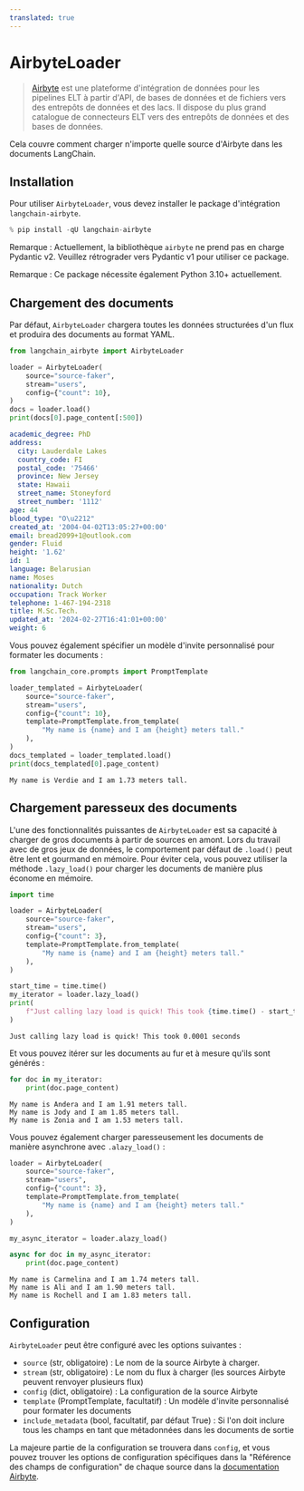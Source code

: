 ```yaml
---
translated: true
---
```


# AirbyteLoader

>[Airbyte](https://github.com/airbytehq/airbyte) est une plateforme d'intégration de données pour les pipelines ELT à partir d'API, de bases de données et de fichiers vers des entrepôts de données et des lacs. Il dispose du plus grand catalogue de connecteurs ELT vers des entrepôts de données et des bases de données.

Cela couvre comment charger n'importe quelle source d'Airbyte dans les documents LangChain.

## Installation

Pour utiliser `AirbyteLoader`, vous devez installer le package d'intégration `langchain-airbyte`.

```python
% pip install -qU langchain-airbyte
```

Remarque : Actuellement, la bibliothèque `airbyte` ne prend pas en charge Pydantic v2.
Veuillez rétrograder vers Pydantic v1 pour utiliser ce package.

Remarque : Ce package nécessite également Python 3.10+ actuellement.

## Chargement des documents

Par défaut, `AirbyteLoader` chargera toutes les données structurées d'un flux et produira des documents au format YAML.

```python
from langchain_airbyte import AirbyteLoader

loader = AirbyteLoader(
    source="source-faker",
    stream="users",
    config={"count": 10},
)
docs = loader.load()
print(docs[0].page_content[:500])
```

```yaml
academic_degree: PhD
address:
  city: Lauderdale Lakes
  country_code: FI
  postal_code: '75466'
  province: New Jersey
  state: Hawaii
  street_name: Stoneyford
  street_number: '1112'
age: 44
blood_type: "O\u2212"
created_at: '2004-04-02T13:05:27+00:00'
email: bread2099+1@outlook.com
gender: Fluid
height: '1.62'
id: 1
language: Belarusian
name: Moses
nationality: Dutch
occupation: Track Worker
telephone: 1-467-194-2318
title: M.Sc.Tech.
updated_at: '2024-02-27T16:41:01+00:00'
weight: 6
```

Vous pouvez également spécifier un modèle d'invite personnalisé pour formater les documents :

```python
from langchain_core.prompts import PromptTemplate

loader_templated = AirbyteLoader(
    source="source-faker",
    stream="users",
    config={"count": 10},
    template=PromptTemplate.from_template(
        "My name is {name} and I am {height} meters tall."
    ),
)
docs_templated = loader_templated.load()
print(docs_templated[0].page_content)
```

```output
My name is Verdie and I am 1.73 meters tall.
```

## Chargement paresseux des documents

L'une des fonctionnalités puissantes de `AirbyteLoader` est sa capacité à charger de gros documents à partir de sources en amont. Lors du travail avec de gros jeux de données, le comportement par défaut de `.load()` peut être lent et gourmand en mémoire. Pour éviter cela, vous pouvez utiliser la méthode `.lazy_load()` pour charger les documents de manière plus économe en mémoire.

```python
import time

loader = AirbyteLoader(
    source="source-faker",
    stream="users",
    config={"count": 3},
    template=PromptTemplate.from_template(
        "My name is {name} and I am {height} meters tall."
    ),
)

start_time = time.time()
my_iterator = loader.lazy_load()
print(
    f"Just calling lazy load is quick! This took {time.time() - start_time:.4f} seconds"
)
```

```output
Just calling lazy load is quick! This took 0.0001 seconds
```

Et vous pouvez itérer sur les documents au fur et à mesure qu'ils sont générés :

```python
for doc in my_iterator:
    print(doc.page_content)
```

```output
My name is Andera and I am 1.91 meters tall.
My name is Jody and I am 1.85 meters tall.
My name is Zonia and I am 1.53 meters tall.
```

Vous pouvez également charger paresseusement les documents de manière asynchrone avec `.alazy_load()` :

```python
loader = AirbyteLoader(
    source="source-faker",
    stream="users",
    config={"count": 3},
    template=PromptTemplate.from_template(
        "My name is {name} and I am {height} meters tall."
    ),
)

my_async_iterator = loader.alazy_load()

async for doc in my_async_iterator:
    print(doc.page_content)
```

```output
My name is Carmelina and I am 1.74 meters tall.
My name is Ali and I am 1.90 meters tall.
My name is Rochell and I am 1.83 meters tall.
```

## Configuration

`AirbyteLoader` peut être configuré avec les options suivantes :

- `source` (str, obligatoire) : Le nom de la source Airbyte à charger.
- `stream` (str, obligatoire) : Le nom du flux à charger (les sources Airbyte peuvent renvoyer plusieurs flux)
- `config` (dict, obligatoire) : La configuration de la source Airbyte
- `template` (PromptTemplate, facultatif) : Un modèle d'invite personnalisé pour formater les documents
- `include_metadata` (bool, facultatif, par défaut True) : Si l'on doit inclure tous les champs en tant que métadonnées dans les documents de sortie

La majeure partie de la configuration se trouvera dans `config`, et vous pouvez trouver les options de configuration spécifiques dans la "Référence des champs de configuration" de chaque source dans la [documentation Airbyte](https://docs.airbyte.com/integrations/).
